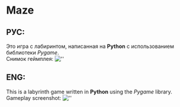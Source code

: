 # Maze
## РУС:
Это игра с лабиринтом, написанная на **Python** с использованием библиотеки _Pygame_.<br>
Снимок геймплея:
![''](https://i.ibb.co/gzDN3Jf/8f73d8ab-0d66-4e1c-84c1-70a8f1bb5e3d.jpg)
## ENG:
This is a labyrinth game written in **Python** using the _Pygame_ library.<br>
Gameplay screenshot:
![''](https://i.ibb.co/gzDN3Jf/8f73d8ab-0d66-4e1c-84c1-70a8f1bb5e3d.jpg)

